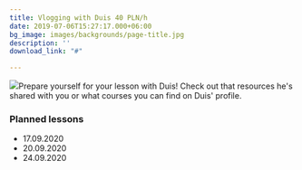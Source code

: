 ```yaml
---
title: Vlogging with Duis 40 PLN/h
date: 2019-07-06T15:27:17.000+06:00
bg_image: images/backgrounds/page-title.jpg
description: ''
download_link: "#"

---
```

![](/images/teacher-3.png)Prepare yourself for your lesson with Duis! Check out that resources he's shared with you or what courses you can find on Duis' profile.  

### Planned lessons

* 17.09.2020
* 20.09.2020
* 24.09.2020